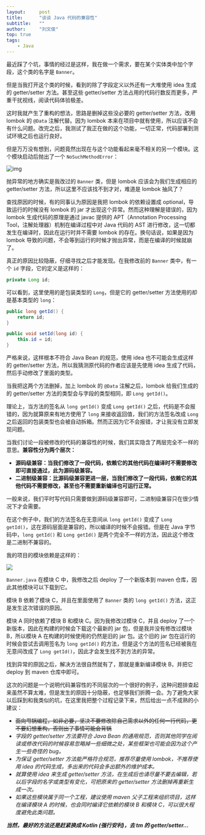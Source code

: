 ```yaml
---
layout:     post
title:      "谈谈 Java 代码的兼容性"
subtitle:   ""
author:     "刘文俊"
top: true
tags:
    - Java
---
```


最近踩了个坑，事情的经过是这样，我在做一个需求，要在某个实体类中加个字段，这个类的名字是 `Banner`。

但是当我打开这个类的时候，看到的除了字段定义以外还有一大堆使用 idea 生成的 getter/setter 方法。甚至这些 getter/setter 方法占用的代码行数反而更多，严重干扰视线，阅读代码体验极差。

这时我就产生了重构的想法，思路是删掉这些没必要的 getter/setter 方法，改用 lombok 的 `@Data` 注解代替。因为 lombok 本来在项目中就有使用，所以应该不会有什么问题。改完之后，我测试了我正在做的这个功能，一切正常，代码部署到测试环境之后也运行良好。

但是万万没有想到，问题竟然出现在与这个功能看起来毫不相关的另一个模块。这个模块启动后抛出了一个 `NoSuchMethodError`：

<!-- more -->

![img](https://www.liuwj.me/files/in-post/java-code-compatibility-01.png)

抛异常的地方确实是我改过的 `Banner` 类，但是 lombok 应该会为我们生成相应的 getter/setter 方法，所以这里不应该找不到才对，难道是 lombok 抽风了？

查找原因的时候，有的同事认为原因是我把 lombok 的依赖设置成 optional，导致运行的时候没有 lombok 的 jar 才出现这个异常。然而这种理解是错误的，因为 lombok 生成代码的原理是通过 javac 提供的 APT（Annotation Processing Tool，注解处理器）机制在编译过程中对 Java 代码的 AST 进行修改，这一切都发生在编译时，因此在运行时并不需要 lombok 的存在。换句话说，如果是因为 lombok 导致的问题，不会等到运行的时候才抛出异常，而是在编译的时候就崩了。

真正的原因比较隐蔽，仔细寻找之后才能发现。在我修改前的 `Banner` 类中，有一个 `id` 字段，它的定义是这样的：

```java
private Long id;
```

可以看到，这里使用的是包装类型的 `Long`，但是它的 getter/setter 方法使用的却是基本类型的 `long`：

```java
public long getId() {
    return id;
}

public void setId(long id) {
    this.id = id;
}
```

严格来说，这样根本不符合 Java Bean 的规范，使用 idea 也不可能会生成这样的 getter/setter 方法，所以我猜测原代码的作者应该是先使用 idea 生成了代码，然后手动修改了里面的类型。

当我把这两个方法删掉，加上 lombok 的 `@Data` 注解之后，lombok 给我们生成的的 getter/setter 方法的类型会与字段的类型相同，即 `Long getId()`。

理论上，当方法的签名从 `long getId()` 变成 `Long getId()` 之后，代码是不会报错的，因为就算原来有地方使用了 `long` 来接收返回值，我们的方法签名改成 `Long` 之后返回的包装类型也会被自动拆箱。然而正因为它不会报错，才让我没有立即发现问题。

当我们讨论一段被修改的代码的兼容性的时候，我们其实隐含了两层完全不一样的意思。**兼容性分为两个层次：**

- **源码级兼容：当我们修改了一段代码，依赖它的其他代码在编译时不需要修改即可直接通过，此为源码级兼容。**
- **二进制级兼容：比源码级兼容更进一层，当我们修改了一段代码，依赖它的其他代码不需要修改，甚至也不需要重新编译也可运行正常。**

一般来说，我们平时写代码只需要做到源码级兼容即可，二进制级兼容只在很少情况下才会需要。

在这个例子中，我们的方法签名在无意间从 `long getId()` 变成了 `Long getId()`，这在源码层面是兼容的，所以编译的时候不会报错。但是在 Java 字节码中，`long getId()` 和 `Long getId()` 是两个完全不一样的方法，因此这个修改是二进制不兼容的。

我的项目的模块依赖是这样的：

<img src="https://www.liuwj.me/files/in-post/java-code-compatibility-02.png" style="max-width: 50%"/>

`Banner.java` 在模块 C 中，我修改之后 deploy 了一个新版本到 maven 仓库，因此其他模块可以下载到它。

模块 B 依赖了模块 C，并且在里面使用了 `Banner` 类的 `long getId()` 方法，这正是发生这次错误的原因。

模块 A 同时依赖了模块 B 和模块 C。因为我修改过模块 C，并且 deploy 了一个新版本，因此在构建的时候会下载这个最新的 jar 包，但是我并没有修改过模块 B，所以模块 A 在构建的时候使用的仍然是旧的 jar 包。这个旧的 jar 包在运行的时候会尝试去调用签名为 `long getId()` 的方法，但是这个方法的签名已经被我在无意间改成了 `Long getId()`，因此才会发生找不到方法的异常。

找到异常的原因之后，解决方法很自然就有了，那就是重新编译模块 B，并把它 deploy 到 maven 仓库中即可。

这次的问题是一个说明代码兼容性的不同层次的一个很好的例子，这种问题排查起来虽然不算太难，但是发生的原因十分隐蔽，也足够我们折腾一会。为了避免大家以后踩到和我类似的坑，在这里我把整个过程记录下来，然后给出一点不成熟的小建议：

- <del>面向甩锅编程，如非必要，坚决不要修改除自己需求以外的任何一行代码，更不要幻想重构，否则出了事情可能会背锅<i class="emoji emoji-joy"/></del>
- 字段的 getter/setter 方法要符合 Java Bean 的通用规范，否则其他同学在阅读或修改代码的时候容易忽略掉一些细微之处，某些框架也可能会因为这个产生一些奇怪的 bug。
- 为保证 getter/setter 方法能严格符合规范，推荐尽量使用 lombok，不推荐使用 idea 的代码生成，多出来的代码会多出额外的维护成本。
- 就算使用 idea 来生成 getter/setter 方法，在生成后也请尽量不要去编辑，若以后字段的名字或类型有变化，可把原来的 getter/setter 方法删掉再重新生成一次。
- 如果这些模块属于同一个工程，建议使用 maven 父子工程来组织项目，这样在编译模块 A 的时候，也会同时编译它依赖的模块 B 和模块 C，可以很大程度避免此类问题。

**当然，最好的方法还是赶紧换成 Kotlin (强行安利)，去 tm 的 getter/setter...**

